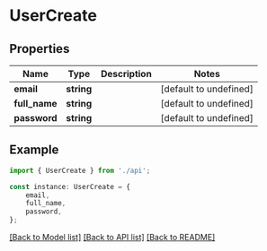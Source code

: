 # UserCreate


## Properties

Name | Type | Description | Notes
------------ | ------------- | ------------- | -------------
**email** | **string** |  | [default to undefined]
**full_name** | **string** |  | [default to undefined]
**password** | **string** |  | [default to undefined]

## Example

```typescript
import { UserCreate } from './api';

const instance: UserCreate = {
    email,
    full_name,
    password,
};
```

[[Back to Model list]](../README.md#documentation-for-models) [[Back to API list]](../README.md#documentation-for-api-endpoints) [[Back to README]](../README.md)
